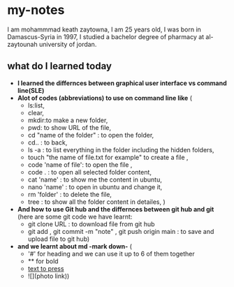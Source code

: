 # my-notes
I am mohammmad keath zaytowna, I am 25 years old, I was born in Damascus-Syria in 1997, I studied a bachelor degree of pharmacy at al-zaytounah university of jordan.
## what do I learned today
- **I learned the differnces between graphical user interface vs command line(SLE)**
- **Alot of codes (abbreviations) to use on command line like** (
    - ls:list,
    - clear, 
    - mkdir:to make a new folder,
    - pwd: to show URL of the file,
    - cd "name of the folder" : to open the folder, 
    - cd.. : to back, 
    - ls -a : to list everything in the folder including the hidden folders, 
    - touch "the name of file.txt for example" to create a file , 
    - code 'name of file': to open the file , 
    - code . : to open all selected folder content, 
    - cat 'name' : to show me the content in ubuntu, 
    - nano 'name' : to open in ubuntu and change it, 
    - rm 'folder' : to delete the file, 
    - tree : to show all the folder content in detailes,
     )
- **And how to use Git hub and the differnces between git hub and git** (here are some git code we have learnt:
  - git clone URL : to download file from git hub
  - git add , git commit -m "note" , git push origin main : to save and upload file to git hub)
- **and we learnt about md -mark down-** ( 
    - '#' for heading and we can use it up to 6 of them together
    - ** for bold 
    - [text to press](link)
    - ![](photo link))
